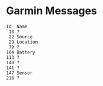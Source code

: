 # Garmin Messages

```
Id	Name
 13 ?
 22 Source
 29 Location
 79 ?
104 Battery
113 ?
140 ?
141 ?
147 Sensor
216 ?
```
